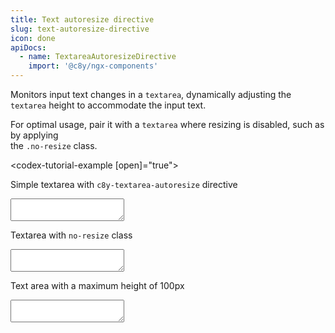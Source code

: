 ```yaml
---
title: Text autoresize directive
slug: text-autoresize-directive
icon: done
apiDocs:
  - name: TextareaAutoresizeDirective
    import: '@c8y/ngx-components'
---
```

<!-- markdownlint-disable MD025 -->
<!-- markdownlint-disable MD033 -->
<!-- markdownlint-disable MD051 -->

Monitors input text changes in a `textarea`, dynamically adjusting the `textarea` height to accommodate
the input text.

For optimal usage, pair it with a `textarea` where resizing is disabled, such as by applying  
the `.no-resize` class.

<codex-tutorial-example [open]="true">
<!-- important -->
<label>Simple textarea with <code>c8y-textarea-autoresize</code> directive</label>
<textarea class="form-control" c8y-textarea-autoresize></textarea>
<!-- -->
<label class="m-t-16">Textarea with <code>no-resize</code> class</label>
<textarea class="form-control no-resize" c8y-textarea-autoresize></textarea>
<!-- -->
<label class="m-t-16">Text area with a maximum height of 100px</label>
<textarea class="form-control no-resize" c8y-textarea-autoresize style="max-height: 100px !important"></textarea>
<!-- /important -->
</codex-tutorial-example>
